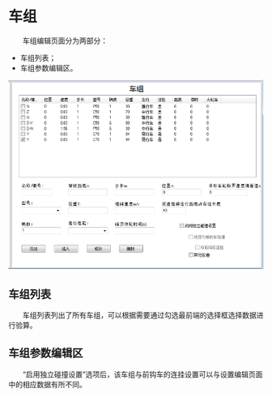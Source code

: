 # 车组
  
&emsp;&emsp;车组编辑页面分为两部分：

- 车组列表；
- 车组参数编辑区。

![车组编辑页面图](CutEdit.png)

## 车组列表

&emsp;&emsp;车组列表列出了所有车组，可以根据需要通过勾选最前端的选择框选择数据进行验算。

## 车组参数编辑区

&emsp;&emsp;“启用独立碰撞设置”选项后，该车组与前钩车的连挂设置可以与设置编辑页面中的相应数据有所不同。